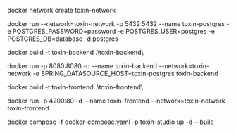 docker network create toxin-network

docker run --network=toxin-network -p 5432:5432 --name toxin-postgres -e POSTGRES_PASSWORD=password -e POSTGRES_USER=postgres -e POSTGRES_DB=database -d postgres

docker build -t toxin-backend .\toxin-backend\

docker run -p 8080:8080 -d --name toxin-backend --network=toxin-network -e SPRING_DATASOURCE_HOST=toxin-postgres toxin-backend

docker build -t toxin-frontend .\toxin-frontend\

docker run -p 4200:80 -d --name toxin-frontend --network=toxin-network toxin-frontend

docker compose -f docker-compose.yaml -p toxin-studio up -d --build
